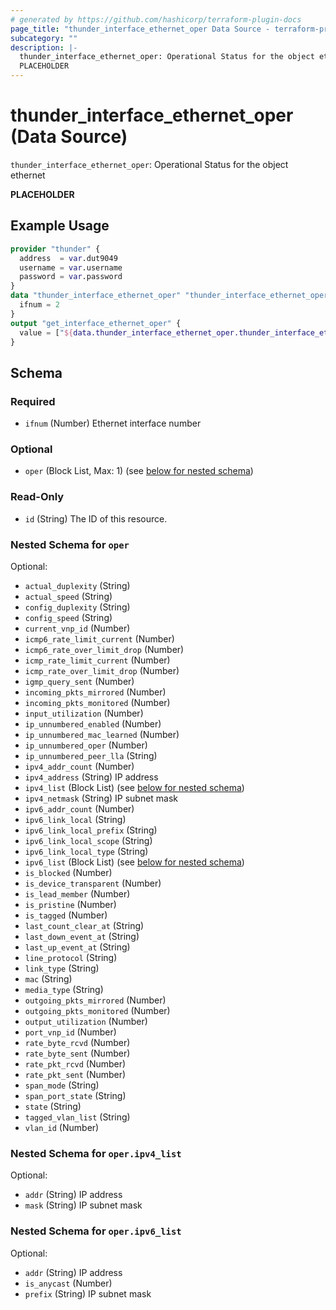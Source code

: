```yaml
---
# generated by https://github.com/hashicorp/terraform-plugin-docs
page_title: "thunder_interface_ethernet_oper Data Source - terraform-provider-thunder"
subcategory: ""
description: |-
  thunder_interface_ethernet_oper: Operational Status for the object ethernet
  PLACEHOLDER
---
```


# thunder_interface_ethernet_oper (Data Source)

`thunder_interface_ethernet_oper`: Operational Status for the object ethernet

__PLACEHOLDER__

## Example Usage

```terraform
provider "thunder" {
  address  = var.dut9049
  username = var.username
  password = var.password
}
data "thunder_interface_ethernet_oper" "thunder_interface_ethernet_oper" {
  ifnum = 2
}
output "get_interface_ethernet_oper" {
  value = ["${data.thunder_interface_ethernet_oper.thunder_interface_ethernet_oper}"]
}
```

<!-- schema generated by tfplugindocs -->
## Schema

### Required

- `ifnum` (Number) Ethernet interface number

### Optional

- `oper` (Block List, Max: 1) (see [below for nested schema](#nestedblock--oper))

### Read-Only

- `id` (String) The ID of this resource.

<a id="nestedblock--oper"></a>
### Nested Schema for `oper`

Optional:

- `actual_duplexity` (String)
- `actual_speed` (String)
- `config_duplexity` (String)
- `config_speed` (String)
- `current_vnp_id` (Number)
- `icmp6_rate_limit_current` (Number)
- `icmp6_rate_over_limit_drop` (Number)
- `icmp_rate_limit_current` (Number)
- `icmp_rate_over_limit_drop` (Number)
- `igmp_query_sent` (Number)
- `incoming_pkts_mirrored` (Number)
- `incoming_pkts_monitored` (Number)
- `input_utilization` (Number)
- `ip_unnumbered_enabled` (Number)
- `ip_unnumbered_mac_learned` (Number)
- `ip_unnumbered_oper` (Number)
- `ip_unnumbered_peer_lla` (String)
- `ipv4_addr_count` (Number)
- `ipv4_address` (String) IP address
- `ipv4_list` (Block List) (see [below for nested schema](#nestedblock--oper--ipv4_list))
- `ipv4_netmask` (String) IP subnet mask
- `ipv6_addr_count` (Number)
- `ipv6_link_local` (String)
- `ipv6_link_local_prefix` (String)
- `ipv6_link_local_scope` (String)
- `ipv6_link_local_type` (String)
- `ipv6_list` (Block List) (see [below for nested schema](#nestedblock--oper--ipv6_list))
- `is_blocked` (Number)
- `is_device_transparent` (Number)
- `is_lead_member` (Number)
- `is_pristine` (Number)
- `is_tagged` (Number)
- `last_count_clear_at` (String)
- `last_down_event_at` (String)
- `last_up_event_at` (String)
- `line_protocol` (String)
- `link_type` (String)
- `mac` (String)
- `media_type` (String)
- `outgoing_pkts_mirrored` (Number)
- `outgoing_pkts_monitored` (Number)
- `output_utilization` (Number)
- `port_vnp_id` (Number)
- `rate_byte_rcvd` (Number)
- `rate_byte_sent` (Number)
- `rate_pkt_rcvd` (Number)
- `rate_pkt_sent` (Number)
- `span_mode` (String)
- `span_port_state` (String)
- `state` (String)
- `tagged_vlan_list` (String)
- `vlan_id` (Number)

<a id="nestedblock--oper--ipv4_list"></a>
### Nested Schema for `oper.ipv4_list`

Optional:

- `addr` (String) IP address
- `mask` (String) IP subnet mask


<a id="nestedblock--oper--ipv6_list"></a>
### Nested Schema for `oper.ipv6_list`

Optional:

- `addr` (String) IP address
- `is_anycast` (Number)
- `prefix` (String) IP subnet mask


